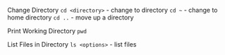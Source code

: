 Change Directory
```cd <directory>``` - change to directory
```cd ~``` - change to home directory
```cd ..``` - move up a directory

Print Working Directory
```pwd```

List Files in Directory
```ls <options>``` - list files 
